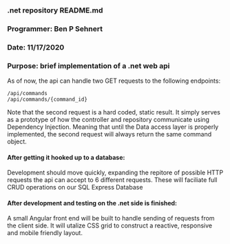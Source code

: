 ### .net repository README.md
### Programmer: Ben P Sehnert
### Date: 11/17/2020
### Purpose: brief implementation of a .net web api

As of now, the api can handle two GET requests to the following endpoints:

```
/api/commands
/api/commands/{command_id}
```

Note that the second request is a hard coded, static result.
It simply serves as a prototype of how the controller and repository communicate using Dependency Injection.
Meaning that until the Data access layer is properly implemented,
the second request will always return the same command object.

#### After getting it hooked up to a database:
Development should move quickly, expanding the repitore of possible
HTTP requests the api can accept to 6 different requests.
These will faciliate full CRUD operations on our SQL Express Database

#### After development and testing on the .net side is finished:
A small Angular front end will be built to handle sending of requests from the client side.
It will utalize CSS grid to construct a reactive, responsive and mobile friendly layout.
